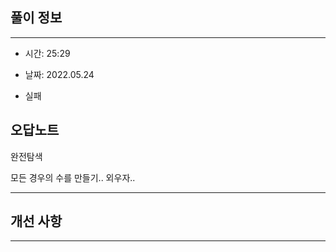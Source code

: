 ## 풀이 정보

----
- 시간: 25:29

- 날짜: 2022.05.24

- 실패


## 오답노트

완전탐색

모든 경우의 수를 만들기.. 외우자..


---

## 개선 사항


---


